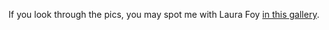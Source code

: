 If you look through the pics, you may spot me with Laura Foy <a href="http://www.xbox365.com/news.cgi?id=GGNdHLiGri06182305" target="_blank">in this gallery</a>.